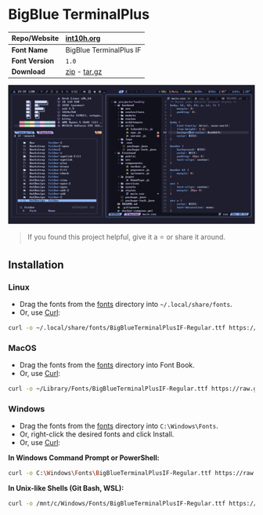 <!-- SHORTCUT REFERENCE LINKS -->

[zip]: https://github.com/iconicFonts/if/releases/download/v1.1.0/BigBlue_TerminalPlus.zip
[tar]: https://github.com/iconicFonts/if/releases/download/v1.1.0/BigBlue_TerminalPlus.tar.gz
[url]: https://int10h.org/blog/2015/12/bigblue-terminal-oldschool-fixed-width-font

# BigBlue TerminalPlus

| Repo/Website     | [int10h.org][url]          |
| :--------------- | :------------------------- |
| **Font Name**    | BigBlue TerminalPlus IF    |
| **Font Version** | `1.0`                      |
| **Download**     | [zip][zip] - [tar.gz][tar] |

![Font preview](preview.png)

> If you found this project helpful, give it a :star: or share it around.

## Installation

### Linux

- Drag the fonts from the [fonts](fonts) directory into `~/.local/share/fonts`.
- Or, use [Curl](https://github.com/curl/curl):

```sh
curl -o ~/.local/share/fonts/BigBlueTerminalPlusIF-Regular.ttf https://raw.githubusercontent.com/iconicFonts/if/main/fonts/patched/BigBlue_TerminalPlus/fonts/BigBlueTerminalPlusIF-Regular.ttf
```

### MacOS

- Drag the fonts from the [fonts](fonts) directory into Font Book.
- Or, use [Curl](https://github.com/curl/curl):

```sh
curl -o ~/Library/Fonts/BigBlueTerminalPlusIF-Regular.ttf https://raw.githubusercontent.com/iconicFonts/if/main/fonts/patched/BigBlue_TerminalPlus/fonts/BigBlueTerminalPlusIF-Regular.ttf
```

### Windows

- Drag the fonts from the [fonts](fonts) directory into `C:\Windows\Fonts`.
- Or, right-click the desired fonts and click Install.
- Or, use [Curl](https://github.com/curl/curl):

**In Windows Command Prompt or PowerShell:**

```sh
curl -o C:\Windows\Fonts\BigBlueTerminalPlusIF-Regular.ttf https://raw.githubusercontent.com/iconicFonts/if/main/fonts/patched/BigBlue_TerminalPlus/fonts/BigBlueTerminalPlusIF-Regular.ttf
```

**In Unix-like Shells (Git Bash, WSL):**

```sh
curl -o /mnt/c/Windows/Fonts/BigBlueTerminalPlusIF-Regular.ttf https://raw.githubusercontent.com/iconicFonts/if/main/fonts/patched/BigBlue_TerminalPlus/fonts/BigBlueTerminalPlusIF-Regular.ttf
```
